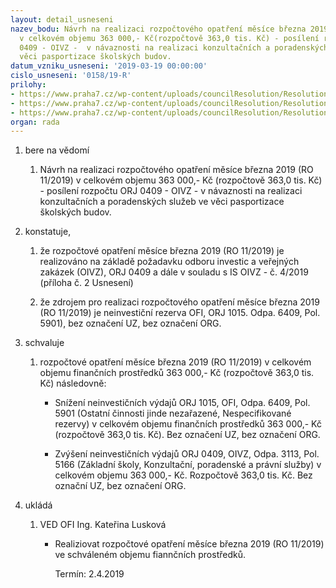 ```yaml
---
layout: detail_usneseni
nazev_bodu: Návrh na realizaci rozpočtového opatření měsíce března 2019 (RO 11/2019)
  v celkovém objemu 363 000,- Kč(rozpočtově 363,0 tis. Kč) - posílení rozpočtu ORJ
  0409 - OIVZ -  v návaznosti na realizaci konzultačních a poradenských služeb ve
  věci pasportizace školských budov.
datum_vzniku_usneseni: '2019-03-19 00:00:00'
cislo_usneseni: '0158/19-R'
prilohy:
- https://www.praha7.cz/wp-content/uploads/councilResolution/Resolutions/30695/export/Duvodovazprava~437944.docx
- https://www.praha7.cz/wp-content/uploads/councilResolution/Resolutions/30695/export/IS_4_OIVZ_navysenipolozky5166~437943.doc
- https://www.praha7.cz/wp-content/uploads/councilResolution/Resolutions/30695/export/export~438451.pdf
organ: rada
---
```

<ol class="urzList_view" id="urzList">
<li id="" class="urzClass1"><span name="1">bere na vědomí</span> 
<ol class="urzOlClass">
<li id="" class="urzClass2" style="TEXT-ALIGN: left"><span><p>Návrh na realizaci rozpočtového opatření měsíce března 2019 (RO 11/2019) v celkovém objemu 363 000,- Kč (rozpočtově 363,0 tis. Kč) - posílení rozpočtu ORJ 0409 - OIVZ - v návaznosti na realizaci konzultačních a poradenských služeb ve věci pasportizace školských budov.</p></span></li></ol></li>
<li id="" class="urzClass1"><span name="50">konstatuje,</span> 
<ol id="" class="urzOlClass">
<li id="" class="urzClass2" style="TEXT-ALIGN: left"><span><p>že rozpočtové opatření měsíce března 2019 (RO 11/2019)&nbsp;je realizováno na základě požadavku odboru investic a veřejných zakázek (OIVZ), ORJ 0409 a dále v souladu s IS OIVZ - č. 4/2019 (příloha č. 2 Usnesení)<br></p></span></li><li class="urzClass2" id="" style="text-align: left;"><span><p>že zdrojem pro realizaci rozpočtového opatření měsíce března 2019 (RO 11/2019) je neinvestiční rezerva OFI, ORJ 1015. Odpa. 6409, Pol. 5901), bez označení UZ, bez označení ORG.</p></span></li>

</ol></li>
<li id="" class="urzClass1"><span name="24">schvaluje</span> 
<ol id="" class="urzOlClass">
<li id="" class="urzClass2" style="TEXT-ALIGN: left"><span><p>rozpočtové opatření&nbsp;měsíce března 2019 (RO 11/2019) v celkovém objemu finančních prostředků 363 000,- Kč (rozpočtově 363,0 tis. Kč) následovně:<strong><br></strong></p></span>
<ul id="" class="urzUlClass">

<li id="" class="urzClass3" style="TEXT-ALIGN: left"><span><p>Snížení neinvestičních výdajů ORJ 1015, OFI, Odpa. 6409, Pol. 5901 (Ostatní činnosti jinde nezařazené, Nespecifikované rezervy) v celkovém objemu finančních prostředků 363 000,- Kč (rozpočtově 363,0 tis. Kč). Bez označení UZ, bez označení ORG.<br></p></span></li><li style="text-align: left;" id="" class="urzClass3"><span><p>Zvýšení neinvestičních výdajů ORJ 0409, OIVZ, Odpa. 3113, Pol. 5166 (Základní školy, Konzultační, poradenské a právní služby) v celkovém objemu 363 000,- Kč. Rozpočtově 363,0 tis. Kč. Bez označní UZ, bez označení ORG.<br></p></span></li></ul></li>
</ol></li><li class="urzClass1" id="urzUkoly"><span name="1">ukládá</span><ol class="urzOlClass"><li class="urzClass2"><span><p>VED OFI Ing. Kateřina Lusková</p></span><ul class="urzUlClass"><li class="urzClass3"><span><p>Realiziovat rozpočtové opatření měsíce března 2019 (RO 11/2019) ve schváleném objemu fiannčních prostředků.</p></span><span class="urzUkolTermin">  Termín:&nbsp;2.4.2019</span></li></ul></li></ol></li>
</ol>